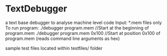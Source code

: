 # TextDebugger
a text base debugger to analyse machine level code
Input: *.mem files only    
To run program:
    ./debugger program.mem        //Start at the beginning of program.mem
    ./debugger program.mem 0x100  //Start at position 0x100 of program.mem
(reads command line arguments as hex)

sample test files located within testfiles/ folder
